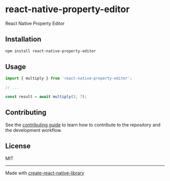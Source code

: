 # react-native-property-editor

React Native Property Editor

## Installation

```sh
npm install react-native-property-editor
```

## Usage

```js
import { multiply } from 'react-native-property-editor';

// ...

const result = await multiply(3, 7);
```

## Contributing

See the [contributing guide](CONTRIBUTING.md) to learn how to contribute to the repository and the development workflow.

## License

MIT

---

Made with [create-react-native-library](https://github.com/callstack/react-native-builder-bob)

